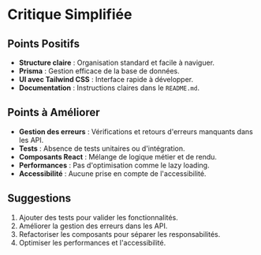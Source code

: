 # Critique Simplifiée

## Points Positifs
- **Structure claire** : Organisation standard et facile à naviguer.
- **Prisma** : Gestion efficace de la base de données.
- **UI avec Tailwind CSS** : Interface rapide à développer.
- **Documentation** : Instructions claires dans le `README.md`.

## Points à Améliorer
- **Gestion des erreurs** : Vérifications et retours d'erreurs manquants dans les API.
- **Tests** : Absence de tests unitaires ou d'intégration.
- **Composants React** : Mélange de logique métier et de rendu.
- **Performances** : Pas d'optimisation comme le lazy loading.
- **Accessibilité** : Aucune prise en compte de l'accessibilité.

## Suggestions
1. Ajouter des tests pour valider les fonctionnalités.
2. Améliorer la gestion des erreurs dans les API.
3. Refactoriser les composants pour séparer les responsabilités.
4. Optimiser les performances et l'accessibilité.